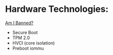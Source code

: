 # Hardware Technologies:
[Am I Banned?](https://youtu.be/wdyHnvZyQYo?t=425)
- Secure Boot
- TPM 2.0
- HVCI (core isolation)
- Preboot iommu
